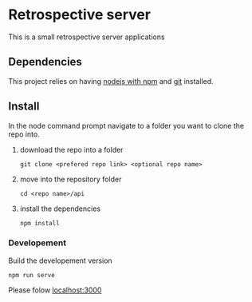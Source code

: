 # Retrospective server

This is a small retrospective server applications

## Dependencies

This project relies on having [nodejs with npm](https://nodejs.org) and [git](https://git-scm.com/) installed.

## Install

In the node command prompt navigate to a folder you want to clone the repo into. 

1. download the repo into a folder

    ```git clone <prefered repo link> <optional repo name>```

2. move into the repository folder

    ```cd <repo name>/api```  

3. install the dependencies 

    ```npm install```

### Developement

Build the developement version

```npm run serve```
 
Please folow [localhost:3000](localhost:3000)
